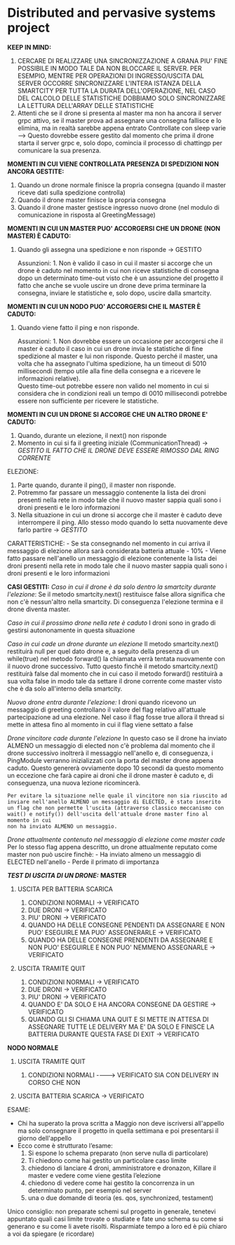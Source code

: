 # Distributed and pervasive systems project

**KEEP IN MIND:**
1. CERCARE DI REALIZZARE UNA SINCRONIZZAZIONE A GRANA PIU' FINE POSSIBILE IN MODO TALE DA NON BLOCCARE IL SERVER.
        PER ESEMPIO, MENTRE PER OPERAZIONI DI INGRESSO/USCITA DAL SERVER OCCORRE SINCRONIZZARE L'INTERA ISTANZA DELLA SMARTCITY
        PER TUTTA LA DURATA DELL'OPERAZIONE, NEL CASO DEL CALCOLO DELLE STATISTICHE DOBBIAMO SOLO SINCRONIZZARE LA LETTURA DELL'ARRAY DELLE STATISTICHE
2. Attenti che se il drone si presenta al master ma non ha ancora il server grpc attivo, se il master prova ad assegnare una consegna fallisce e lo elimina, ma in realtà sarebbe appena entrato
   Controllate con sleep varie
   --> Questo dovrebbe essere gestito dal momento che prima il drone starta il server grpc e, solo dopo, comincia il processo di chattingp per comunicare la sua presenza.


**MOMENTI IN CUI VIENE CONTROLLATA PRESENZA DI SPEDIZIONI NON ANCORA GESTITE:**
1. Quando un drone normale finisce la propria consegna (quando il master riceve dati sulla spedizione controlla)
2. Quando il drone master finisce la propria consegna 
3. Quando il drone master gestisce ingresso nuovo drone (nel modulo di comunicazione in risposta al GreetingMessage)




**MOMENTI IN CUI UN MASTER PUO' ACCORGERSI CHE UN DRONE (NON MASTER) È CADUTO:**
1.  Quando gli assegna una spedizione e non risponde -> GESTITO 


    Assunzioni: 
        1. Non è valido il caso in cui il master si accorge che un drone è caduto nel momento in cui non riceve statistiche di consegna dopo un determinato time-out
            visto che è un assunzione del progetto il fatto che anche se vuole uscire un drone deve prima terminare la consegna, inviare le statistiche e, solo dopo, 
            uscire dalla smartcity.



**MOMENTI IN CUI UN NODO PUO' ACCORGERSI CHE IL MASTER È CADUTO:**
1.  Quando viene fatto il ping e non risponde.


    Assunzioni:
        1.  Non dovrebbe essere un occasione per accorgersi che il master è caduto il caso in cui un drone invia le statistiche di fine spedizione al master e lui non risponde. 
            Questo perché il master, una volta che ha assegnato l'ultima spedizione, ha un timeout di 5010 millisecondi (tempo utile alla fine della consegna e a ricevere le informazioni
            relative).  
            Questo time-out potrebbe essere non valido nel momento in cui si considera che in condizioni reali un tempo di 0010 millisecondi potrebbe essere non sufficiente per ricevere le statistiche.


**MOMENTI IN CUI UN DRONE SI ACCORGE CHE UN ALTRO DRONE E' CADUTO:**
1. Quando, durante un elezione, il next() non risponde
2. Momento in cui si fa il greeting iniziale (CommunicationThread) -> *GESTITO IL FATTO CHE IL DRONE DEVE ESSERE RIMOSSO DAL RING CORRENTE*



ELEZIONE:
1. Parte quando, durante il ping(), il master non risponde.
2. Potremmo far passare un messaggio contenente la lista dei droni presenti nella rete in modo tale che il nuovo master sappia quali sono i droni presenti e le loro informazioni 
3. Nella situazione in cui un drone si accorge che il master è caduto deve interrompere il ping. Allo stesso modo quando lo setta nuovamente deve farlo partire -> *GESTITO*

CARATTERISTICHE:
    - Se sta consegnando nel momento in cui arriva il messaggio di elezione allora sarà considerata batteria attuale - 10%
    - Viene fatto passare nell'anello un messaggio di elezione contenente la lista dei droni presenti nella rete in modo tale che il nuovo master sappia quali sono i droni presenti e le loro informazioni



**CASI GESTITI:**
*Caso in cui il drone è da solo dentro la smartcity durante l'elezione*:
    Se il metodo smartcity.next() restituisce false allora significa che non c'è nessun'altro nella smartcity. Di conseguenza
    l'elezione termina e il drone diventa master.
    
*Caso in cui il prossimo drone nella rete è caduto*
    I droni sono in grado di gestirsi autononamente in questa situazione

*Caso in cui cade un drone durante un elezione*
    Il metodo smartcity.next() restituirà null per quel dato drone e, a seguito della presenza di un while(true) nel metodo
    forward() la chiamata verrà tentata nuovamente con il nuovo drone successivo.
    Tutto questo finchè il metodo smartcity.next() restituirà false dal momento che in cui caso il metodo forward() restituirà
    a sua volta false in modo tale da settare il drone corrente come master visto che è da solo all'interno della smartcity.

*Nuovo drone entra durante l'elezione:*
    I droni quando ricevono un messaggio di greeting controllano il valore del flag relativo all'attuale partecipazione 
    ad una elezione. Nel caso il flag fosse true allora il thread si mette in attesa fino al momento in cui il flag viene 
    settato a false

*Drone vincitore cade durante l'elezione*
    In questo caso se il drone ha inviato ALMENO un messaggio di elected non c'è problema dal momento che il drone successivo
    inoltrerà il messaggio nell'anello e, di conseguenza, i PingModule verranno inizializzati con la porta del master drone appena
    caduto. Questo genererà ovviamente dopo 10 secondi da questo momento un eccezione che farà capire ai droni che il drone master è caduto
    e, di conseguenza, una nuova lezione ricomincerà.

    Per evitare la situazione nelle quale il vincitore non sia riuscito ad inviare nell'anello ALMENO un messaggio di ELECTED, è stato inserito
    un flag che non permette l'uscita (attraverso classico meccanismo con wait() e notify()) dell'uscita dell'attuale drone master fino al momento in cui
    non ha inviato ALMENO un messaggio.

*Drone attualmente contenuto nel messaggio di elezione come master cade*
    Per lo stesso flag appena descritto, un drone attualmente reputato come master non può uscire finchè:
    - Ha inviato almeno un messaggio di ELECTED nell'anello
    - Perde il primato di importanza




**_TEST DI USCITA DI UN DRONE:_**
    **MASTER**
   1. USCITA PER BATTERIA SCARICA
       1. CONDIZIONI NORMALI -> VERIFICATO
       2. DUE DRONI -> VERIFICATO
       3. PIU' DRONI -> VERIFICATO
       4. QUANDO HA DELLE CONSEGNE PENDENTI DA ASSEGNARE E NON PUO' ESEGUIRLE MA PUO' ASSEGNERARLE -> VERIFICATO
       5. QUANDO HA DELLE CONSEGNE PRENDENTI DA ASSEGNARE E NON PUO' ESEGUIRLE E NON PUO' NEMMENO ASSEGNARLE -> VERIFICATO

   2. USCITA TRAMITE QUIT
      1. CONDIZIONI NORMALI -> VERIFICATO
      2. DUE DRONI -> VERIFICATO
      3. PIU' DRONI -> VERIFICATO
      4. QUANDO E' DA SOLO E HA ANCORA CONSEGNE DA GESTIRE -> VERIFICATO
      5. QUANDO GLI SI CHIAMA UNA QUIT E SI METTE IN ATTESA DI ASSEGNARE TUTTE LE DELIVERY MA E' DA SOLO E FINISCE LA BATTERIA DURANTE QUESTA FASE DI EXIT -> VERIFICATO

   **NODO NORMALE** 
   1. USCITA TRAMITE QUIT
         1. CONDIZIONI NORMALI ----> VERIFICATO SIA CON DELIVERY IN CORSO CHE NON 
         
   2. USCITA BATTERIA SCARICA -> VERIFICATO









ESAME:
- Chi ha superato la prova scritta a Maggio non deve iscriversi all'appello ma solo consegnare il progetto in quella settimana e poi presentarsi il giorno dell'appello
- Ecco come è strutturato l’esame:
  1) Si espone lo schema preparato (non serve nulla di particolare)
  2) Ti chiedono come hai gestito un particolare caso limite
  3) chiedono di lanciare 4 droni, amministratore e dronazon, Killare il master e vedere come viene gestita l’elezione
  4) chiedono di vedere come hai gestito la concorrenza in un determinato punto, per esempio nel server
  5) una o due domande di teoria (es. qos, synchronized, testament)




Unico consiglio: non preparate schemi sul progetto in generale, tenetevi appuntato quali casi limite trovate o studiate e fate uno schema su come si generano e su come li avete risolti. Risparmiate tempo a loro ed è più chiaro a voi da spiegare (e ricordare)